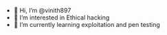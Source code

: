 - 👋 Hi, I’m @vinith897
- 👀 I’m interested in Ethical hacking
- 🌱 I’m currently learning exploitation and pen testing

<!---
vinith897/vinith897 is a ✨ special ✨ repository because its `README.md` (this file) appears on your GitHub profile.
You can click the Preview link to take a look at your changes.
--->
